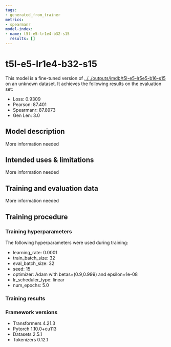 ```yaml
---
tags:
- generated_from_trainer
metrics:
- spearmanr
model-index:
- name: t5l-e5-lr1e4-b32-s15
  results: []
---
```


<!-- This model card has been generated automatically according to the information the Trainer had access to. You
should probably proofread and complete it, then remove this comment. -->

# t5l-e5-lr1e4-b32-s15

This model is a fine-tuned version of [../../outputs/imdb/t5l-e5-lr5e5-b16-s15](https://huggingface.co/../../outputs/imdb/t5l-e5-lr5e5-b16-s15) on an unknown dataset.
It achieves the following results on the evaluation set:
- Loss: 0.9309
- Pearson: 87.401
- Spearmanr: 87.8973
- Gen Len: 3.0

## Model description

More information needed

## Intended uses & limitations

More information needed

## Training and evaluation data

More information needed

## Training procedure

### Training hyperparameters

The following hyperparameters were used during training:
- learning_rate: 0.0001
- train_batch_size: 32
- eval_batch_size: 32
- seed: 15
- optimizer: Adam with betas=(0.9,0.999) and epsilon=1e-08
- lr_scheduler_type: linear
- num_epochs: 5.0

### Training results



### Framework versions

- Transformers 4.21.3
- Pytorch 1.10.0+cu113
- Datasets 2.5.1
- Tokenizers 0.12.1
